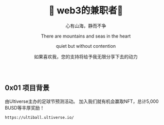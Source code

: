 
<h1 align="center">&#x1f912; web3的兼职者&#x1f973;</h1>


<p align="center">心有山海，静而不争</p>



<p align="center">There are mountains and seas in the heart 

<p align="center">quiet but without contention 


<p align="center">如果喜欢我，您的支持将给予我无限分享下去的动力

<p align="center"><img src="https://img.shields.io/badge/website-0x024.com-lightgrey" alt="" /></p></p>
<p align="center"><img src="https://img.shields.io/badge/mirror-https%3A%2F%2Fmirror.xyz%2F1x024.eth%2F-lightgrey" alt="" /></p></p>
<p align="center"><img src="https://img.shields.io/badge/ERC--20-0x14bCa363445462082101164Eff599F83fbBEbab1%20-lightgrey" alt="" /></p></p>



## 0x01 项目背景
由Ultiverse主办的足球节预测活动。
加入我们就有机会赢取NFT，总计5,000 BUSD等丰厚奖励！

`https://ultiball.ultiverse.io/
`

































